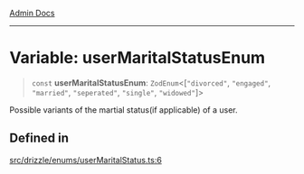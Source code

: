 [Admin Docs](/)

***

# Variable: userMaritalStatusEnum

> `const` **userMaritalStatusEnum**: `ZodEnum`\<[`"divorced"`, `"engaged"`, `"married"`, `"seperated"`, `"single"`, `"widowed"`]\>

Possible variants of the martial status(if applicable) of a user.

## Defined in

[src/drizzle/enums/userMaritalStatus.ts:6](https://github.com/NishantSinghhhhh/talawa-api/blob/ff0f1d6ae21d3428519b64e42fe3bfdff573cb6e/src/drizzle/enums/userMaritalStatus.ts#L6)
